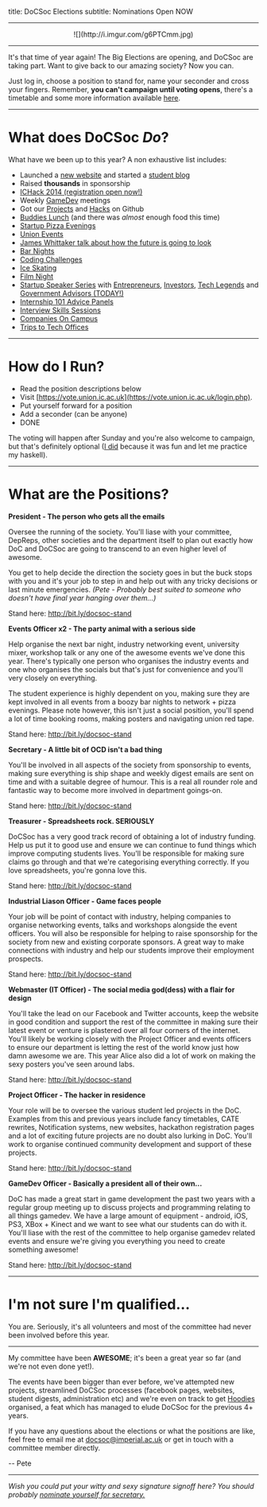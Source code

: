 title: DoCSoc Elections
subtitle: Nominations Open NOW

---

<center>![](http://i.imgur.com/g6PTCmm.jpg)</center>

---

It's that time of year again! The Big Elections are opening, and DoCSoc are taking part. Want to give back to our amazing society? Now you can.

Just log in, choose a position to stand for, name your seconder and cross your fingers. Remember, **you can't campaign until voting opens**, there's a timetable and some more information available [here](https://www.imperialcollegeunion.org/big-elections-2014/).

---

# What does DoCSoc *Do*?

What have we been up to this year? A non exhaustive list includes:

- Launched a [new website](http://docsoc.co.uk/) and started a [student blog](http://docsoc.co.uk/blog/)
- Raised **thousands** in sponsorship
- [ICHack 2014 (registration open now!)](http://ichack.org/)
- Weekly [GameDev](https://www.facebook.com/groups/185348224901467) meetings
- Got our [Projects](https://github.com/icdocsoc/website) and [Hacks](https://github.com/icdocsoc/digest-emails) on Github
- [Buddies Lunch](http://docsoc.co.uk/articles/2013-10-07-buddies-lunch/) (and there was *almost* enough food this time)
- [Startup Pizza Evenings](http://docsoc.co.uk/articles/2013-10-15-codecademy-pizza-evening-talk/)
- [Union Events](https://www.facebook.com/events/671328939567698/?ref=5)
- [James Whittaker talk about how the future is going to look](https://www.facebook.com/events/1428737800672474/?ref=5)
- [Bar Nights](https://www.facebook.com/events/623306484377251/?ref=5)
- [Coding Challenges](https://www.facebook.com/events/621158831254965/?ref=5)
- [Ice Skating](https://www.facebook.com/events/1442983512589719/?ref=5)
- [Film Night](https://www.facebook.com/events/549659341792081/?ref=5)
- [Startup Speaker Series](http://docsoc.co.uk/sss/) with [Entrepreneurs](https://www.facebook.com/events/700562799976170/?ref=5), [Investors](https://www.facebook.com/events/697842566904898/?ref=5), [Tech Legends](https://www.facebook.com/events/1438347783067563/?ref=5) and [Government Advisors (TODAY!)](https://www.facebook.com/events/232674286916104/?ref=5)
- [Internship 101 Advice Panels](https://www.facebook.com/events/613914331980009/?ref=5)
- [Interview Skills Sessions](https://www.facebook.com/events/239327229581276/?ref=5)
- [Companies On Campus](https://www.facebook.com/events/584525294965351/?ref=5)
- [Trips to Tech Offices](http://docsoc.co.uk/articles/2013-11-19-amazon-office-visit/)


---

# How do I Run?

- Read the position descriptions below
- Visit [https://vote.union.ic.ac.uk](https://vote.union.ic.ac.uk/login.php).
- Put yourself forward for a position
- Add a seconder (can be anyone)
- DONE

The voting will happen after Sunday and you're also welcome to campaign, but that's definitely optional ([I did](https://www.dropbox.com/sh/iby78245kcuhe63/Dnk5MFn4AM) because it was fun and let me practice my haskell).

---

# What are the Positions?

**President - The person who gets all the emails**

Oversee the running of the society. You'll liase with your committee, DepReps, other societies and the department itself to plan out exactly how DoC and DoCSoc are going to transcend to an even higher level of awesome. 

You get to help decide the direction the society goes in but the buck stops with you and it's your job to step in and help out with any tricky decisions or last minute emergencies.
*(Pete - Probably best suited to someone who doesn't have final year hanging over them...)*

Stand here: http://bit.ly/docsoc-stand

**Events Officer x2 - The party animal with a serious side**

Help organise the next bar night, industry networking event, university mixer, workshop talk or any one of the awesome events we've done this year. There's typically one person who organises the industry events and one who organises the socials but that's just for convenience and you'll very closely on everything. 

The student experience is highly dependent on you, making sure they are kept involved in all events from a boozy bar nights to network + pizza evenings. Please note however, this isn't just a social position, you'll spend a lot of time booking rooms, making posters and navigating union red tape.

Stand here: http://bit.ly/docsoc-stand

**Secretary - A little bit of OCD isn't a bad thing**

You'll be involved in all aspects of the society from sponsorship to events, making sure everything is ship shape and weekly digest emails are sent on time and with a suitable degree of humour. This is a real all rounder role and fantastic way to become more involved in department goings-on.

Stand here: http://bit.ly/docsoc-stand

**Treasurer - Spreadsheets rock. SERIOUSLY**

DoCSoc has a very good track record of obtaining a lot of industry funding. Help us put it to good use and ensure we can continue to fund things which improve computing students lives. You'll be responsible for making sure claims go through and that we're categorising everything correctly. If you love spreadsheets, you're gonna love this.

Stand here: http://bit.ly/docsoc-stand

**Industrial Liason Officer - Game faces people**

Your job will be point of contact with industry, helping companies to organise networking events, talks and workshops alongside the event officers. You will also be responsible for helping to raise sponsorship for the society from new and existing corporate sponsors. A great way to make connections with industry and help our students improve their employment prospects.

Stand here: http://bit.ly/docsoc-stand

**Webmaster (IT Officer) - The social media god(dess) with a flair for design**

You'll take the lead on our Facebook and Twitter accounts, keep the website in good condition and support the rest of the committee in making sure their latest event or venture is plastered over all four corners of the internet. You'll likely be working closely with the Project Officer and events officers to ensure our department is letting the rest of the world know just how damn awesome we are.
This year Alice also did a lot of work on making the sexy posters you've seen around labs.

Stand here: http://bit.ly/docsoc-stand

**Project Officer - The hacker in residence**

Your role will be to oversee the various student led projects in the DoC. Examples from this and previous years include fancy timetables, CATE rewrites, Notification systems, new websites, hackathon registration pages and a lot of exciting future projects are no doubt also lurking in DoC. You'll work to organise continued community development and support of these projects.

Stand here: http://bit.ly/docsoc-stand

**GameDev Officer - Basically a president all of their own...**
 
DoC has made a great start in game development the past two years with a regular group meeting up to discuss projects and programming relating to all things gamedev. We have a large amount of equipment - android, iOS, PS3, XBox + Kinect and we want to see what our students can do with it. You'll liase with the rest of the committee to help organise gamedev related events and ensure we're giving you everything you need to create something awesome!

Stand here: http://bit.ly/docsoc-stand

---

# I'm not sure I'm qualified...

You are. Seriously, it's all volunteers and most of the committee had never been involved before this year.

---

My committee have been **AWESOME**; it's been a great year so far (and we're not even done yet!).

The events have been bigger than ever before, we've attempted new projects, streamlined DoCSoc processes (facebook pages, websites, student digests, administration etc) and we're even on track to get [Hoodies](https://docs.google.com/forms/d/1pYZ70My21Vnlck5UnmarVwgSvr8pW70KviS7D0Zyw4I/viewform) organised, a feat which has managed to elude DoCSoc for the previous 4+ years.

If you have any questions about the elections or what the positions are like, feel free to email me at [docsoc@imperial.ac.uk](docsoc@imperial.ac.uk) or get in touch with a committee member directly.

-- Pete

---

*Wish you could put your witty and sexy signature signoff here? You should probably [nominate yourself for secretary.](http://bit.ly/docsoc-stand)*
